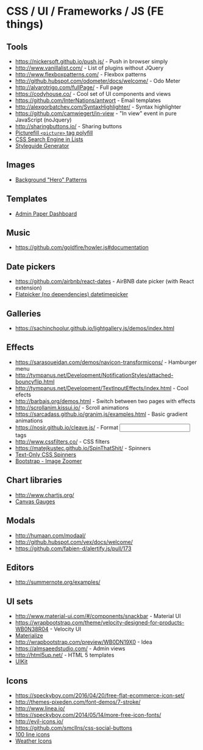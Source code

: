 # CSS / UI / Frameworks / JS (FE things)

## Tools

* https://nickersoft.github.io/push.js/ - Push in browser simply
* http://www.vanillalist.com/ - List of plugins without JQuery
* http://www.flexboxpatterns.com/ - Flexbox patterns 
* http://github.hubspot.com/odometer/docs/welcome/ - Odo Meter
* http://alvarotrigo.com/fullPage/ - Full page
* https://codyhouse.co/ - Cool set of UI components and views
* https://github.com/InterNations/antwort - Email templates
* http://alexgorbatchev.com/SyntaxHighlighter/ - Syntax highlighter
* https://github.com/camwiegert/in-view - "In view" event in pure JavaScript (noJquery)
* http://sharingbuttons.io/ - Sharing buttons
* [Picturefill `<picture>` tag polyfill](https://scottjehl.github.io/picturefill/)
* [CSS Search Engine in Lists](https://jets.js.org/)
* [Styleguide Generator](http://atomicdocs.io/)

## Images

* [Background "Hero" Patterns](http://www.heropatterns.com/)

## Templates

* [Admin Paper Dashboard](http://www.creative-tim.com/product/paper-dashboard)

## Music

* https://github.com/goldfire/howler.js#documentation

## Date pickers

* https://github.com/airbnb/react-dates - AirBNB date picker (with React extension)
* [Flatpicker (no dependencies) datetimepicker](https://chmln.github.io/flatpickr/)

## Galleries

* https://sachinchoolur.github.io/lightgallery.js/demos/index.html

## Effects

* https://sarasoueidan.com/demos/navicon-transformicons/ - Hamburger menu
* http://tympanus.net/Development/NotificationStyles/attached-bouncyflip.html
* http://tympanus.net/Development/TextInputEffects/index.html - Cool efects
* http://barbajs.org/demos.html - Switch between two pages with effects
* http://scrollanim.kissui.io/ - Scroll animations
* https://sarcadass.github.io/granim.js/examples.html - Basic gradient animations
* https://nosir.github.io/cleave.js/ - Format <input> tags
* http://www.cssfilters.co/ - CSS filters
* https://matejkustec.github.io/SpinThatShit/ - Spinners
* [Text-Only CSS Spinners](http://tawian.io/text-spinners/)
* [Bootstrap - Image Zoomer](https://github.com/marcaube/bootstrap-magnify)

## Chart libraries

* http://www.chartjs.org/
* [Canvas Gauges](https://canvas-gauges.com/)

## Modals

* http://humaan.com/modaal/
* http://github.hubspot.com/vex/docs/welcome/
* https://github.com/fabien-d/alertify.js/pull/173

## Editors

* http://summernote.org/examples/

## UI sets

* http://www.material-ui.com/#/components/snackbar - Material UI
* https://wrapbootstrap.com/theme/velocity-designed-for-products-WB0N38R04 - Velocity UI
* [Materialize](http://materializecss.com/)
* http://wrapbootstrap.com/preview/WB0DN19X0 - Idea
* https://almsaeedstudio.com/ - Admin views
* http://html5up.net/ - HTML 5 templates
* [UIKit](https://getuikit.com/docs/form-select.html)

## Icons

* https://speckyboy.com/2016/04/20/free-flat-ecommerce-icon-set/
* http://themes-pixeden.com/font-demos/7-stroke/
* http://www.linea.io/
* https://speckyboy.com/2014/05/14/more-free-icon-fonts/
* http://evil-icons.io/
* https://github.com/smcllns/css-social-buttons
* [100 line icons](http://www.gonzodesign.nl/gonzocons/)
* [Weather Icons](https://erikflowers.github.io/weather-icons/)
